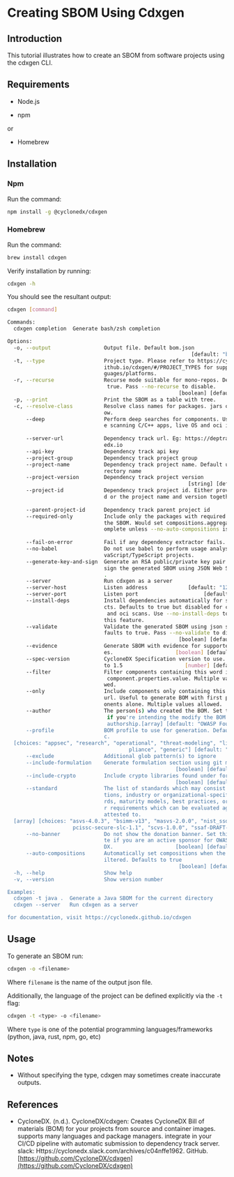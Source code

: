 # Creating SBOM Using Cdxgen

## Introduction

This tutorial illustrates how to create an SBOM from software projects using the cdxgen CLI.

## Requirements

* Node.js

* npm

or

* Homebrew

## Installation

### Npm

Run the command:

```bash
npm install -g @cyclonedx/cdxgen
```

### Homebrew

Run the command:

```bash
brew install cdxgen
```

Verify installation by running:

```bash
cdxgen -h
```

You should see the resultant output:

```bash
cdxgen [command]

Commands:
  cdxgen completion  Generate bash/zsh completion

Options:
  -o, --output                 Output file. Default bom.json
                                                           [default: "bom.json"]
  -t, --type                   Project type. Please refer to https://cyclonedx.g
                               ithub.io/cdxgen/#/PROJECT_TYPES for supported lan
                               guages/platforms.
  -r, --recurse                Recurse mode suitable for mono-repos. Defaults to
                                true. Pass --no-recurse to disable.
                                                       [boolean] [default: true]
  -p, --print                  Print the SBOM as a table with tree.    [boolean]
  -c, --resolve-class          Resolve class names for packages. jars only for n
                               ow.                                     [boolean]
      --deep                   Perform deep searches for components. Useful whil
                               e scanning C/C++ apps, live OS and oci images.
                                                                       [boolean]
      --server-url             Dependency track url. Eg: https://deptrack.cyclon
                               edx.io
      --api-key                Dependency track api key
      --project-group          Dependency track project group
      --project-name           Dependency track project name. Default use the di
                               rectory name
      --project-version        Dependency track project version
                                                          [string] [default: ""]
      --project-id             Dependency track project id. Either provide the i
                               d or the project name and version together
                                                                        [string]
      --parent-project-id      Dependency track parent project id       [string]
      --required-only          Include only the packages with required scope on
                               the SBOM. Would set compositions.aggregate to inc
                               omplete unless --no-auto-compositions is passed.
                                                                       [boolean]
      --fail-on-error          Fail if any dependency extractor fails. [boolean]
      --no-babel               Do not use babel to perform usage analysis for Ja
                               vaScript/TypeScript projects.           [boolean]
      --generate-key-and-sign  Generate an RSA public/private key pair and then
                               sign the generated SBOM using JSON Web Signatures
                               .                                       [boolean]
      --server                 Run cdxgen as a server                  [boolean]
      --server-host            Listen address             [default: "127.0.0.1"]
      --server-port            Listen port                     [default: "9090"]
      --install-deps           Install dependencies automatically for some proje
                               cts. Defaults to true but disabled for containers
                                and oci scans. Use --no-install-deps to disable
                               this feature.                           [boolean]
      --validate               Validate the generated SBOM using json schema. De
                               faults to true. Pass --no-validate to disable.
                                                       [boolean] [default: true]
      --evidence               Generate SBOM with evidence for supported languag
                               es.                    [boolean] [default: false]
      --spec-version           CycloneDX Specification version to use. Defaults
                               to 1.5                    [number] [default: 1.5]
      --filter                 Filter components containing this word in purl or
                                component.properties.value. Multiple values allo
                               wed.                                      [array]
      --only                   Include components only containing this word in p
                               url. Useful to generate BOM with first party comp
                               onents alone. Multiple values allowed.    [array]
      --author                 The person(s) who created the BOM. Set this value
                                if you're intending the modify the BOM and claim
                                authorship.[array] [default: "OWASP Foundation"]
      --profile                BOM profile to use for generation. Default generi
                               c.
  [choices: "appsec", "research", "operational", "threat-modeling", "license-com
                                       pliance", "generic"] [default: "generic"]
      --exclude                Additional glob pattern(s) to ignore      [array]
      --include-formulation    Generate formulation section using git metadata.
                                                      [boolean] [default: false]
      --include-crypto         Include crypto libraries found under formulation.
                                                      [boolean] [default: false]
      --standard               The list of standards which may consist of regula
                               tions, industry or organizational-specific standa
                               rds, maturity models, best practices, or any othe
                               r requirements which can be evaluated against or
                               attested to.
  [array] [choices: "asvs-4.0.3", "bsimm-v13", "masvs-2.0.0", "nist_ssdf-1.1", "
                     pcissc-secure-slc-1.1", "scvs-1.0.0", "ssaf-DRAFT-2023-11"]
      --no-banner              Do not show the donation banner. Set this attribu
                               te if you are an active sponsor for OWASP Cyclone
                               DX.                    [boolean] [default: false]
      --auto-compositions      Automatically set compositions when the BOM was f
                               iltered. Defaults to true
                                                       [boolean] [default: true]
  -h, --help                   Show help                               [boolean]
  -v, --version                Show version number                     [boolean]

Examples:
  cdxgen -t java .  Generate a Java SBOM for the current directory
  cdxgen --server   Run cdxgen as a server

for documentation, visit https://cyclonedx.github.io/cdxgen
```

## Usage

To generate an SBOM run:

```bash
cdxgen -o <filename>
```

Where ```filename``` is the name of the output json file.

Additionally, the language of the project can be defined explicitly via the ```-t``` flag:

```bash
cdxgen -t <type> -o <filename>
```

Where ```type``` is one of the potential programming languages/frameworks (python, java, rust, npm, go, etc)

## Notes

* Without specifying the type, cdxgen may sometimes create inaccurate outputs.

## References

* CycloneDX. (n.d.). CycloneDX/cdxgen: Creates CycloneDX Bill of materials (BOM) for your projects from source and container images. supports many languages and package managers. integrate in your CI/CD pipeline with automatic submission to dependency track server. slack: Https://cyclonedx.slack.com/archives/c04nffe1962. GitHub. [https://github.com/CycloneDX/cdxgen](https://github.com/CycloneDX/cdxgen)